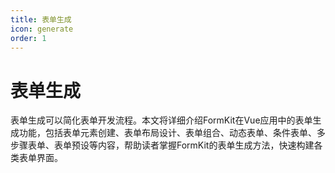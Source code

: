 ```yaml
---
title: 表单生成
icon: generate
order: 1
---
```


# 表单生成

表单生成可以简化表单开发流程。本文将详细介绍FormKit在Vue应用中的表单生成功能，包括表单元素创建、表单布局设计、表单组合、动态表单、条件表单、多步骤表单、表单预设等内容，帮助读者掌握FormKit的表单生成方法，快速构建各类表单界面。

